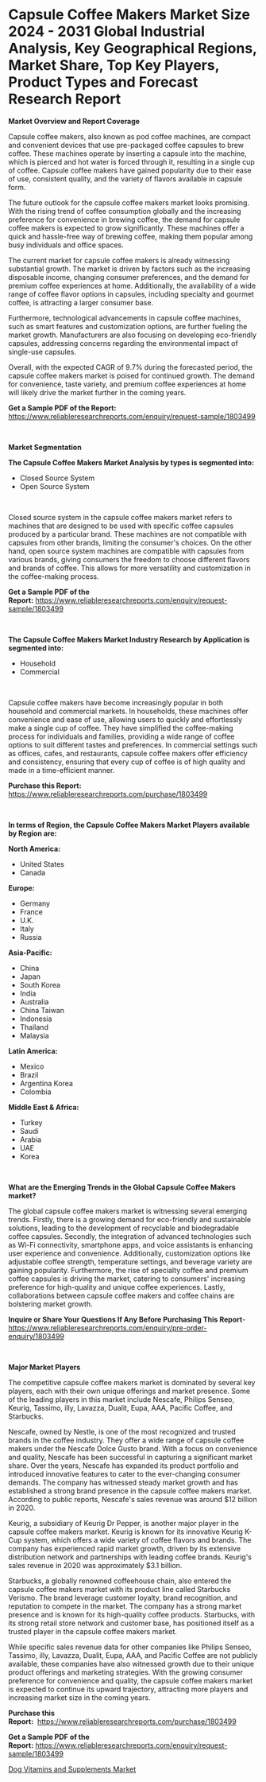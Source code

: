 <p><h1>Capsule Coffee Makers Market Size 2024 - 2031 Global Industrial Analysis, Key Geographical Regions, Market Share, Top Key Players, Product Types and Forecast Research Report</h1></p><p><strong>Market Overview and Report Coverage</strong></p>
<p><p>Capsule coffee makers, also known as pod coffee machines, are compact and convenient devices that use pre-packaged coffee capsules to brew coffee. These machines operate by inserting a capsule into the machine, which is pierced and hot water is forced through it, resulting in a single cup of coffee. Capsule coffee makers have gained popularity due to their ease of use, consistent quality, and the variety of flavors available in capsule form.</p><p>The future outlook for the capsule coffee makers market looks promising. With the rising trend of coffee consumption globally and the increasing preference for convenience in brewing coffee, the demand for capsule coffee makers is expected to grow significantly. These machines offer a quick and hassle-free way of brewing coffee, making them popular among busy individuals and office spaces.</p><p>The current market for capsule coffee makers is already witnessing substantial growth. The market is driven by factors such as the increasing disposable income, changing consumer preferences, and the demand for premium coffee experiences at home. Additionally, the availability of a wide range of coffee flavor options in capsules, including specialty and gourmet coffee, is attracting a larger consumer base.</p><p>Furthermore, technological advancements in capsule coffee machines, such as smart features and customization options, are further fueling the market growth. Manufacturers are also focusing on developing eco-friendly capsules, addressing concerns regarding the environmental impact of single-use capsules.</p><p>Overall, with the expected CAGR of 9.7% during the forecasted period, the capsule coffee makers market is poised for continued growth. The demand for convenience, taste variety, and premium coffee experiences at home will likely drive the market further in the coming years.</p></p>
<p><strong>Get a Sample PDF of the Report:</strong> <a href="https://www.reliableresearchreports.com/enquiry/request-sample/1803499">https://www.reliableresearchreports.com/enquiry/request-sample/1803499</a></p>
<p>&nbsp;</p>
<p><strong>Market Segmentation</strong></p>
<p><strong>The Capsule Coffee Makers Market Analysis by types is segmented into:</strong></p>
<p><ul><li>Closed Source System</li><li>Open Source System</li></ul></p>
<p>&nbsp;</p>
<p><p>Closed source system in the capsule coffee makers market refers to machines that are designed to be used with specific coffee capsules produced by a particular brand. These machines are not compatible with capsules from other brands, limiting the consumer's choices. On the other hand, open source system machines are compatible with capsules from various brands, giving consumers the freedom to choose different flavors and brands of coffee. This allows for more versatility and customization in the coffee-making process.</p></p>
<p><strong>Get a Sample PDF of the Report:</strong>&nbsp;<a href="https://www.reliableresearchreports.com/enquiry/request-sample/1803499">https://www.reliableresearchreports.com/enquiry/request-sample/1803499</a></p>
<p>&nbsp;</p>
<p><strong>The Capsule Coffee Makers Market Industry Research by Application is segmented into:</strong></p>
<p><ul><li>Household</li><li>Commercial</li></ul></p>
<p>&nbsp;</p>
<p><p>Capsule coffee makers have become increasingly popular in both household and commercial markets. In households, these machines offer convenience and ease of use, allowing users to quickly and effortlessly make a single cup of coffee. They have simplified the coffee-making process for individuals and families, providing a wide range of coffee options to suit different tastes and preferences. In commercial settings such as offices, cafes, and restaurants, capsule coffee makers offer efficiency and consistency, ensuring that every cup of coffee is of high quality and made in a time-efficient manner.</p></p>
<p><strong>Purchase this Report:</strong>&nbsp; <a href="https://www.reliableresearchreports.com/purchase/1803499">https://www.reliableresearchreports.com/purchase/1803499</a></p>
<p>&nbsp;</p>
<p><strong>In terms of Region, the Capsule Coffee Makers Market Players available by Region are:</strong></p>
<p>
    <p> <strong> North America: </strong>
        <ul>
            <li>United States</li>
            <li>Canada</li>
        </ul>
        </p> 
    <p> <strong> Europe: </strong>
        <ul>
            <li>Germany</li>
            <li>France</li>
            <li>U.K.</li>
            <li>Italy</li>
            <li>Russia</li>
        </ul>
        </p> 
    <p> <strong> Asia-Pacific: </strong>
        <ul>
            <li>China</li>
            <li>Japan</li>
            <li>South Korea</li>
            <li>India</li>
            <li>Australia</li>
            <li>China Taiwan</li>
            <li>Indonesia</li>
            <li>Thailand</li>
            <li>Malaysia</li>
        </ul>
        </p> 
    <p> <strong> Latin America: </strong>
        <ul>
            <li>Mexico</li>
            <li>Brazil</li>
            <li>Argentina Korea</li>
            <li>Colombia</li>
        </ul>
        </p> 
    <p> <strong> Middle East & Africa: </strong>
        <ul>
            <li>Turkey</li>
            <li>Saudi</li>
            <li>Arabia</li>
            <li>UAE</li>
            <li>Korea</li>
        </ul>
    </p>
    </p>
<p>&nbsp;</p>
<p><strong>What are the Emerging Trends in the Global Capsule Coffee Makers market?</strong></p>
<p><p>The global capsule coffee makers market is witnessing several emerging trends. Firstly, there is a growing demand for eco-friendly and sustainable solutions, leading to the development of recyclable and biodegradable coffee capsules. Secondly, the integration of advanced technologies such as Wi-Fi connectivity, smartphone apps, and voice assistants is enhancing user experience and convenience. Additionally, customization options like adjustable coffee strength, temperature settings, and beverage variety are gaining popularity. Furthermore, the rise of specialty coffee and premium coffee capsules is driving the market, catering to consumers' increasing preference for high-quality and unique coffee experiences. Lastly, collaborations between capsule coffee makers and coffee chains are bolstering market growth.</p></p>
<p><strong>Inquire or Share Your Questions If Any Before Purchasing This Report</strong>- <a href="https://www.reliableresearchreports.com/enquiry/pre-order-enquiry/1803499">https://www.reliableresearchreports.com/enquiry/pre-order-enquiry/1803499</a></p>
<p>&nbsp;</p>
<p><strong>Major Market Players</strong></p>
<p><p>The competitive capsule coffee makers market is dominated by several key players, each with their own unique offerings and market presence. Some of the leading players in this market include Nescafe, Philips Senseo, Keurig, Tassimo, illy, Lavazza, Dualit, Eupa, AAA, Pacific Coffee, and Starbucks.</p><p>Nescafe, owned by Nestle, is one of the most recognized and trusted brands in the coffee industry. They offer a wide range of capsule coffee makers under the Nescafe Dolce Gusto brand. With a focus on convenience and quality, Nescafe has been successful in capturing a significant market share. Over the years, Nescafe has expanded its product portfolio and introduced innovative features to cater to the ever-changing consumer demands. The company has witnessed steady market growth and has established a strong brand presence in the capsule coffee makers market. According to public reports, Nescafe's sales revenue was around $12 billion in 2020.</p><p>Keurig, a subsidiary of Keurig Dr Pepper, is another major player in the capsule coffee makers market. Keurig is known for its innovative Keurig K-Cup system, which offers a wide variety of coffee flavors and brands. The company has experienced rapid market growth, driven by its extensive distribution network and partnerships with leading coffee brands. Keurig's sales revenue in 2020 was approximately $3.1 billion.</p><p>Starbucks, a globally renowned coffeehouse chain, also entered the capsule coffee makers market with its product line called Starbucks Verismo. The brand leverage customer loyalty, brand recognition, and reputation to compete in the market. The company has a strong market presence and is known for its high-quality coffee products. Starbucks, with its strong retail store network and customer base, has positioned itself as a trusted player in the capsule coffee makers market.</p><p>While specific sales revenue data for other companies like Philips Senseo, Tassimo, illy, Lavazza, Dualit, Eupa, AAA, and Pacific Coffee are not publicly available, these companies have also witnessed growth due to their unique product offerings and marketing strategies. With the growing consumer preference for convenience and quality, the capsule coffee makers market is expected to continue its upward trajectory, attracting more players and increasing market size in the coming years.</p></p>
<p><strong>Purchase this Report:</strong>&nbsp;&nbsp;<a href="https://www.reliableresearchreports.com/purchase/1803499">https://www.reliableresearchreports.com/purchase/1803499</a></p>
<p></p>
<p><strong>Get a Sample PDF of the Report:</strong>&nbsp;<a href="https://www.reliableresearchreports.com/enquiry/request-sample/1803499">https://www.reliableresearchreports.com/enquiry/request-sample/1803499</a></p>
<p><p><a href="https://github.com/RichRobinson5/Market-Research-Report-List-3/blob/main/dog-vitamins-and-supplements-market.md">Dog Vitamins and Supplements Market</a></p></p>